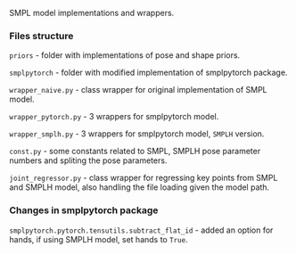 SMPL model implementations and wrappers.

### Files structure
```priors``` - folder with implementations of pose and shape priors. 

```smplpytorch``` - folder with modified implementation of smplpytorch package.

```wrapper_naive.py``` - class wrapper for original implementation of SMPL model.

```wrapper_pytorch.py``` - 3 wrappers for smplpytorch model.

```wrapper_smplh.py``` - 3 wrappers for smplpytorch model, `SMPLH` version.

```const.py``` - some constants related to SMPL, SMPLH pose parameter numbers and spliting the pose parameters.

```joint_regressor.py``` - class wrapper for regressing key points from SMPL and SMPLH model, also handling the file loading given the model path.
### Changes in smplpytorch package
```smplpytorch.pytorch.tensutils.subtract_flat_id``` - added an option for hands, if using SMPLH model, set hands to `True`.